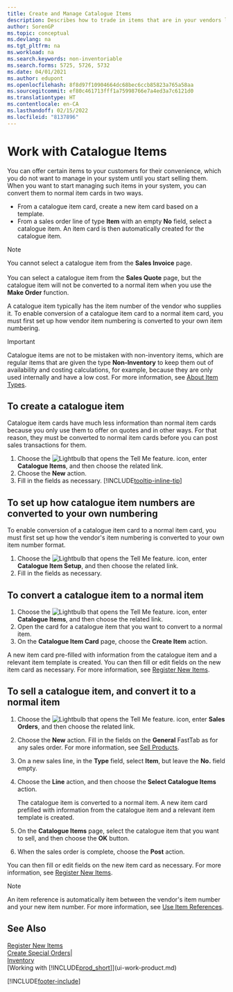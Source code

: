 ```yaml
---
title: Create and Manage Catalogue Items
description: Describes how to trade in items that are in your vendors list of items but not in your own list of items.
author: SorenGP
ms.topic: conceptual
ms.devlang: na
ms.tgt_pltfrm: na
ms.workload: na
ms.search.keywords: non-inventoriable
ms.search.forms: 5725, 5726, 5732
ms.date: 04/01/2021
ms.author: edupont
ms.openlocfilehash: 8f8d97f10904664dc68bec6ccb85823a765a58aa
ms.sourcegitcommit: ef80c461713fff1a75998766e7a4ed3a7c6121d0
ms.translationtype: HT
ms.contentlocale: en-CA
ms.lasthandoff: 02/15/2022
ms.locfileid: "8137896"
---
```

# <a name="work-with-catalog-items"></a>Work with Catalogue Items
You can offer certain items to your customers for their convenience, which you do not want to manage in your system until you start selling them. When you want to start managing such items in your system, you can convert them to normal item cards in two ways.

* From a catalogue item card, create a new item card based on a template.
* From a sales order line of type **Item** with an empty **No** field, select a catalogue item. An item card is then automatically created for the catalogue item.

> [!NOTE]  
> You cannot select a catalogue item from the **Sales Invoice** page.<br /><br />
> You can select a catalogue item from the **Sales Quote** page, but the catalogue item will not be converted to a normal item when you use the **Make Order** function.

A catalogue item typically has the item number of the vendor who supplies it. To enable conversion of a catalogue item card to a normal item card, you must first set up how vendor item numbering is converted to your own item numbering.   

> [!Important]
> Catalogue items are not to be mistaken with non-inventory items, which are regular items that are given the type **Non-Inventory** to keep them out of availability and costing calculations, for example, because they are only used internally and have a low cost. For more information, see [About Item Types](inventory-about-item-types.md).

## <a name="to-create-a-catalog-item"></a>To create a catalogue item
Catalogue item cards have much less information than normal item cards because you only use them to offer on quotes and in other ways. For that reason, they must be converted to normal item cards before you can post sales transactions for them.

1. Choose the ![Lightbulb that opens the Tell Me feature.](media/ui-search/search_small.png "Tell me what you want to do") icon, enter **Catalogue Items**, and then choose the related link.
2. Choose the **New** action.
3. Fill in the fields as necessary. [!INCLUDE[tooltip-inline-tip](includes/tooltip-inline-tip_md.md)]

## <a name="to-set-up-how-catalog-item-numbers-are-converted-to-your-own-numbering"></a>To set up how catalogue item numbers are converted to your own numbering
To enable conversion of a catalogue item card to a normal item card, you must first set up how the vendor's item numbering is converted to your own item number format.

1. Choose the ![Lightbulb that opens the Tell Me feature.](media/ui-search/search_small.png "Tell me what you want to do") icon, enter **Catalogue Item Setup**, and then choose the related link.
2. Fill in the fields as necessary.

## <a name="to-convert-a-catalog-item-to-a-normal-item"></a>To convert a catalogue item to a normal item
1. Choose the ![Lightbulb that opens the Tell Me feature.](media/ui-search/search_small.png "Tell me what you want to do") icon, enter **Catalogue Items**, and then choose the related link.
2. Open the card for a catalogue item that you want to convert to a normal item.
3. On the **Catalogue Item Card** page, choose the **Create Item** action.

A new item card pre-filled with information from the catalogue item and a relevant item template is created. You can then fill or edit fields on the new item card as necessary. For more information, see [Register New Items](inventory-how-register-new-items.md).

## <a name="to-sell-a-catalog-item-and-convert-it-to-a-normal-item"></a>To sell a catalogue item, and convert it to a normal item
1. Choose the ![Lightbulb that opens the Tell Me feature.](media/ui-search/search_small.png "Tell me what you want to do") icon, enter **Sales Orders**, and then choose the related link.
2. Choose the **New** action. Fill in the fields on the **General** FastTab as for any sales order. For more information, see [Sell Products](sales-how-sell-products.md).
3. On a new sales line, in the **Type** field, select **Item**, but leave the **No.** field empty.
4. Choose the **Line** action, and then choose the **Select Catalogue Items** action.

    The catalogue item is converted to a normal item. A new item card prefilled with information from the catalogue item and a relevant item template is created.
5. On the **Catalogue Items** page, select the catalogue item that you want to sell, and then choose the **OK** button.
6. When the sales order is complete, choose the **Post** action.

You can then fill or edit fields on the new item card as necessary. For more information, see [Register New Items](inventory-how-register-new-items.md).

> [!NOTE]  
>   An item reference is automatically item between the vendor's item number and your new item number. For more information, see [Use Item References](inventory-how-use-item-cross-refs.md).

## <a name="see-also"></a>See Also
[Register New Items](inventory-how-register-new-items.md)  
[Create Special Orders](sales-how-to-create-special-orders.md)|  
[Inventory](inventory-manage-inventory.md)  
[Working with [!INCLUDE[prod_short](includes/prod_short.md)]](ui-work-product.md)


[!INCLUDE[footer-include](includes/footer-banner.md)]